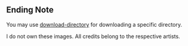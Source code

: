 ## Ending Note

You may use [download-directory]({download}) for downloading a specific directory.

I do not own these images. All credits belong to the respective artists.
